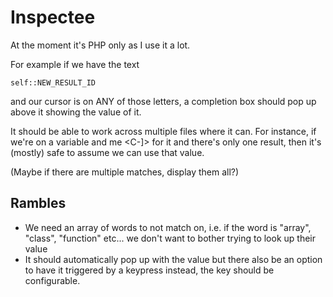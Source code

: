 # Inspectee

At the moment it's PHP only as I use it a lot.

For example if we have the text

`self::NEW_RESULT_ID`

and our cursor is on ANY of those letters, a completion box should pop up above it showing the value of it.

It should be able to work across multiple files where it can. For instance, if we're on a variable and me <C-]> for it and there's only one result, then it's (mostly) safe to assume we can use that value.

(Maybe if there are multiple matches, display them all?)

## Rambles

- We need an array of words to not match on, i.e. if the word is "array", "class", "function" etc... we don't want to bother trying to look up their value
- It should automatically pop up with the value but there also be an option to have it triggered by a keypress instead, the key should be configurable.


